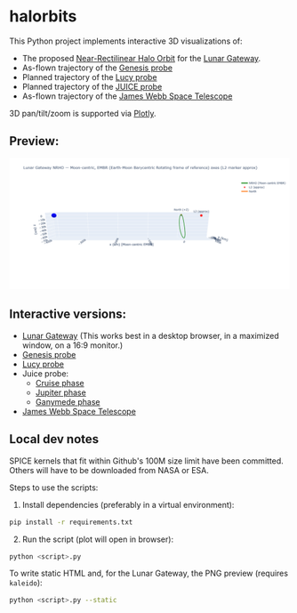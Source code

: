 # halorbits

This Python project implements interactive 3D visualizations of:

- The proposed [Near-Rectilinear Halo Orbit](https://en.wikipedia.org/wiki/Near-rectilinear_halo_orbit) for the
[Lunar Gateway](https://en.wikipedia.org/wiki/Lunar_Gateway).
- As-flown trajectory of the [Genesis probe](https://en.wikipedia.org/wiki/Genesis_(spacecraft))
- Planned trajectory of the [Lucy probe](https://en.wikipedia.org/wiki/Lucy_(spacecraft))
- Planned trajectory of the [JUICE probe](https://en.wikipedia.org/wiki/Jupiter_Icy_Moons_Explorer)
- As-flown trajectory of the [James Webb Space Telescope](https://en.wikipedia.org/wiki/James_Webb_Space_Telescope)

3D pan/tilt/zoom is supported via [Plotly](https://plotly.com/python/).

## Preview:

![Preview](docs/nrho_preview.png)

## Interactive versions:

* [Lunar Gateway](https://nbryant42.github.io/halorbits/nrho_plot.html)
(This works best in a desktop browser, in a maximized window, on a 16:9 monitor.)
* [Genesis probe](https://nbryant42.github.io/halorbits/genesis_halo_plot.html)
* [Lucy probe](https://nbryant42.github.io/halorbits/lucy_plot.html)
* Juice probe:
  - [Cruise phase](https://nbryant42.github.io/halorbits/juice_cruise.html)
  - [Jupiter phase](https://nbryant42.github.io/halorbits/juice_jupiter.html)
  - [Ganymede phase](https://nbryant42.github.io/halorbits/juice_ganymede.html)
* [James Webb Space Telescope](https://nbryant42.github.io/halorbits/jwst_plot.html)

## Local dev notes

SPICE kernels that fit within Github's 100M size limit have been committed.
Others will have to be downloaded from NASA or ESA.

Steps to use the scripts:

1. Install dependencies (preferably in a virtual environment):

```bash
pip install -r requirements.txt
```

2. Run the script (plot will open in browser):

```bash
python <script>.py
```

To write static HTML and, for the Lunar Gateway, the PNG preview (requires `kaleido`):

```bash
python <script>.py --static
```